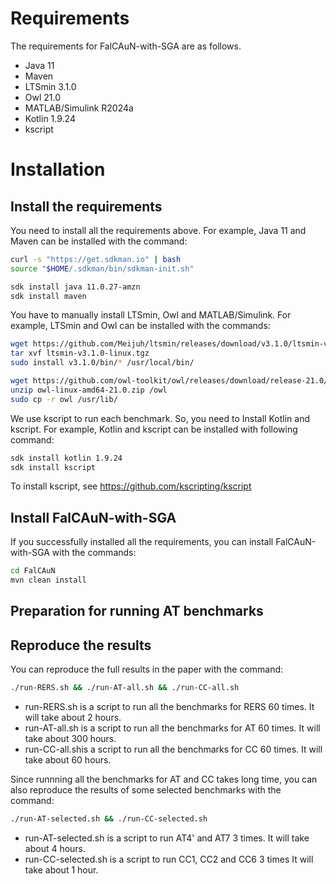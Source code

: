 # Requirements
The requirements for FalCAuN-with-SGA are as follows.
- Java 11
- Maven
- LTSmin 3.1.0
- Owl 21.0
- MATLAB/Simulink R2024a
- Kotlin 1.9.24
- kscript

# Installation

## Install the requirements
You need to install all the requirements above.
For example, Java 11 and Maven can be installed with the command:
```sh
curl -s "https://get.sdkman.io" | bash
source "$HOME/.sdkman/bin/sdkman-init.sh"

sdk install java 11.0.27-amzn
sdk install maven
```

You have to manually install LTSmin, Owl and MATLAB/Simulink.
For example, LTSmin and Owl can be installed with the commands:
```sh
wget https://github.com/Meijuh/ltsmin/releases/download/v3.1.0/ltsmin-v3.1.0-linux.tgz
tar xvf ltsmin-v3.1.0-linux.tgz
sudo install v3.1.0/bin/* /usr/local/bin/

wget https://github.com/owl-toolkit/owl/releases/download/release-21.0/owl-linux-amd64-21.0.zip
unzip owl-linux-amd64-21.0.zip /owl
sudo cp -r owl /usr/lib/
```

We use kscript to run each benchmark.
So, you need to Install Kotlin and kscript.
For example, Kotlin and kscript can be installed with following command:
```sh
sdk install kotlin 1.9.24
sdk install kscript
```
To install kscript, see https://github.com/kscripting/kscript

## Install FalCAuN-with-SGA
If you successfully installed all the requirements, you can install FalCAuN-with-SGA with the commands:
```sh
cd FalCAuN
mvn clean install
```

## Preparation for running AT benchmarks


## Reproduce the results
You can reproduce the full results in the paper with the command:
```sh
./run-RERS.sh && ./run-AT-all.sh && ./run-CC-all.sh
```
- run-RERS.sh is a script to run all the benchmarks for RERS 60 times. It will take about 2 hours.
- run-AT-all.sh is a script to run all the benchmarks for AT 60 times. It will take about 300 hours.
- run-CC-all.shis a script to run all the benchmarks for CC 60 times. It will take about 60 hours.

Since runnning all the benchmarks for AT and CC takes long time, you can also reproduce the results of some selected benchmarks with the command:
```sh
./run-AT-selected.sh && ./run-CC-selected.sh
```
- run-AT-selected.sh is a script to run AT4' and AT7 3 times. It will take about 4 hours.
- run-CC-selected.sh is a script to run CC1, CC2 and CC6 3 times It will take about 1 hour.